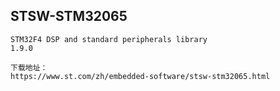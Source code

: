 STSW-STM32065
--------------
	STM32F4 DSP and standard peripherals library
	1.9.0

	下载地址：
	https://www.st.com/zh/embedded-software/stsw-stm32065.html
